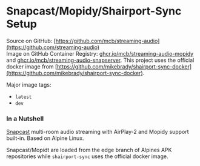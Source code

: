 # Snapcast/Mopidy/Shairport-Sync Setup

Source on GitHub: [https://github.com/mcb/streaming-audio](https://github.com/streaming-audio)  
Image on GitHub Container Registry: [ghcr.io/mcb/streaming-audio-mopidy](https://ghcr.io/mcb/streaming-audio-mopidy) and [ghcr.io/mcb/streaming-audio-snapserver](https://ghcr.io/mcb/streaming-audio-snapserver). This project uses the official docker image from [https://github.com/mikebrady/shairport-sync-docker](https://github.com/mikebrady/shairport-sync-docker).

Major image tags:
- `latest`
- `dev`


### In a Nutshell
[Snapcast](https://github.com/badaix/snapcast) multi-room audio streaming with AirPlay-2 and Mopidy support built-in. Based on Alpine Linux.

Snapcast/Mopidt are loaded from the edge branch of Alpines APK repositories while `shairport-sync` uses the official docker image. 
